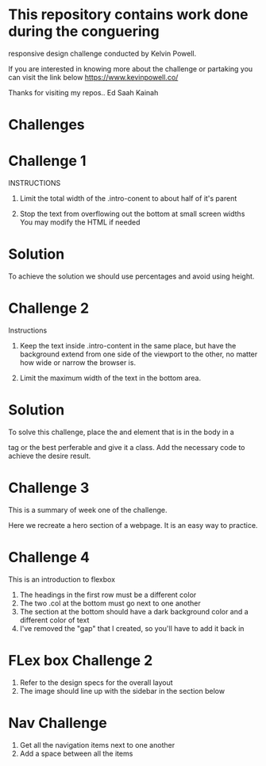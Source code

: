 # This repository contains work done during the conguering 
responsive design challenge conducted by Kelvin Powell. 

If you are interested in knowing more about the challenge 
or partaking you can visit the link below
https://www.kevinpowell.co/

Thanks for visiting my repos..
Ed Saah Kainah

# Challenges

# Challenge 1
INSTRUCTIONS

 1) Limit the total width of the .intro-conent to about half of it's parent
 
 2) Stop the text from overflowing out the bottom at small screen widths You may modify the HTML if needed

 # Solution
 To achieve the solution we should use percentages and avoid using height. 

# Challenge 2
Instructions

 1) Keep the text inside .intro-content in the same place, but have the background
    extend from one side of the viewport to the other, no matter how wide or narrow the browser is.
 
 2) Limit the maximum width of the text in the
    bottom area.

# Solution
To solve this challenge, place the <heading> and <paragraph> element that is in the body in a <div> tag or the best perferable and give it a class. 
Add the necessary code to achieve the desire result.

# Challenge 3 
This is a summary of week one of the challenge. 

Here we recreate a hero section of a webpage. It is an easy way to practice. 

# Challenge 4
This is an introduction to flexbox
1. The headings in the first row must be
   a different color
2. The two .col at the bottom must go next
   to one another
3. The section at the bottom should have
   a dark background color and a different
   color of text
4. I've removed the "gap" that I created,
   so you'll have to add it back in
# FLex box Challenge 2
1. Refer to the design specs for the
   overall layout 
2. The image should line up with
   the sidebar in the section
   below
   
# Nav Challenge
 1. Get all the navigation items next to one another
2. Add a space between all the items